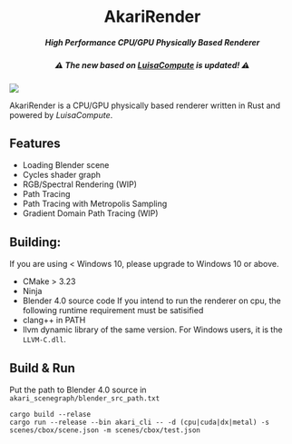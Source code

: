 <h1 align="center">AkariRender</h1>
<h5 align="center">High Performance CPU/GPU Physically Based Renderer</h5>
<h5 align="center"> ⚠ The new based on <a href=https://github.com/LuisaGroup/luisa-compute-rs>LuisaCompute</a> is updated! ⚠ </h5>

<!-- ![](gallery/beauty4k.png) -->
![](gallery/psor.png)

AkariRender is a CPU/GPU physically based renderer written in Rust and powered by *LuisaCompute*.


## Features
- Loading Blender scene
- Cycles shader graph
- RGB/Spectral Rendering (WIP)
- Path Tracing
- Path Tracing with Metropolis Sampling
- Gradient Domain Path Tracing (WIP)


## Building:
If you are using < Windows 10, please upgrade to Windows 10 or above.
- CMake > 3.23
- Ninja
- Blender 4.0 source code
If you intend to run the renderer on cpu, the following runtime requirement must be satisified
- clang++ in PATH
- llvm dynamic library of the same version. For Windows users, it is the `LLVM-C.dll`.

## Build & Run
Put the path to Blender 4.0 source in `akari_scenegraph/blender_src_path.txt`
```
cargo build --relase
cargo run --release --bin akari_cli -- -d (cpu|cuda|dx|metal) -s scenes/cbox/scene.json -m scenes/cbox/test.json
```
